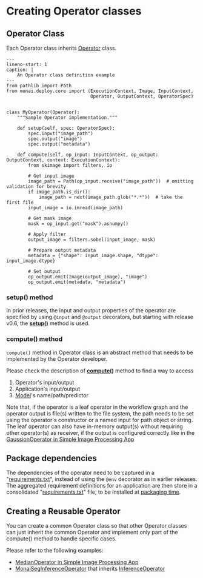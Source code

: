 # Creating Operator classes

## Operator Class

Each Operator class inherits [Operator](/modules/_autosummary/monai.deploy.core.Operator) class.

```{code-block} python
---
lineno-start: 1
caption: |
    An Operator class definition example
---
from pathlib import Path
from monai.deploy.core import (ExecutionContext, Image, InputContext,
                               Operator, OutputContext, OperatorSpec)


class MyOperator(Operator):
    """Sample Operator implementation."""

    def setup(self, spec: OperatorSpec):
        spec.input("image_path")
        spec.output("image")
        spec.output("metadata")

    def compute(self, op_input: InputContext, op_output: OutputContext, context: ExecutionContext):
        from skimage import filters, io

        # Get input image
        image_path = Path(op_input.receive("image_path"))  # omitting validation for brevity
        if image_path.is_dir():
            image_path = next(image_path.glob("*.*"))  # take the first file
        input_image = io.imread(image_path)

        # Get mask image
        mask = op_input.get("mask").asnumpy()

        # Apply filter
        output_image = filters.sobel(input_image, mask)

        # Prepare output metadata
        metadata = {"shape": input_image.shape, "dtype": input_image.dtype}

        # Set output
        op_output.emit(Image(output_image), "image")
        op_output.emit(metadata, "metadata")
```

### setup() method

In prior releases, the input and output properties of the operator are specified by using `@input` and `@output` decorators, but starting with release v0.6, the **<a href="../modules/_autosummary/monai.deploy.core.Operator.html#monai.deploy.core.Operator.setup">setup()</a>** method is used.

### compute() method

`compute()` method in Operator class is an abstract method that needs to be implemented by the Operator developer.

Please check the description of **<a href="../modules/_autosummary/monai.deploy.core.Operator.html#monai.deploy.core.Operator.compute">compute()</a>** method to find a way to access

1. Operator's input/output
2. Application's input/output
3. [Model](/modules/_autosummary/monai.deploy.core.models.Model)'s name/path/predictor

Note that, if the operator is a leaf operator in the workflow graph and the operator output is file(s) written to the file system, the path needs to be set using the operator's constructor or a named input for path object or string. The leaf operator can also have in-memory output(s) without requiring other operator(s) as receiver, if the output is configured correctly like in the [GaussionOperator in Simple Image Processing App](https://github.com/Project-MONAI/monai-deploy-app-sdk/blob/main/examples/apps/simple_imaging_app/gaussian_operator.py)

## Package dependencies

The dependencies of the operator need to be captured in a "[requirements.txt](https://pip.pypa.io/en/stable/cli/pip_install/#example-requirements-file)", instead of using the `@env` decorator as in earlier releases. The aggregated requirement definitions for an application are then store in a consolidated "[requirements.txt](https://pip.pypa.io/en/stable/cli/pip_install/#example-requirements-file)" file, to be installed at [packaging time](/developing_with_sdk/packaging_app).

## Creating a Reusable Operator

You can create a common Operator class so that other Operator classes can just inherit the common Operator and implement only part of the compute() method to handle specific cases.

Please refer to the following examples:

- [MedianOperator in Simple Image Processing App](https://github.com/Project-MONAI/monai-deploy-app-sdk/blob/main/examples/apps/simple_imaging_app/median_operator.py)
- <a href="../_modules/monai/deploy/operators/monai_seg_inference_operator.html#MonaiSegInferenceOperator">MonaiSegInferenceOperator</a> that inherits <a href="../_modules/monai/deploy/operators/inference_operator.html#InferenceOperator">InferenceOperator</a>
